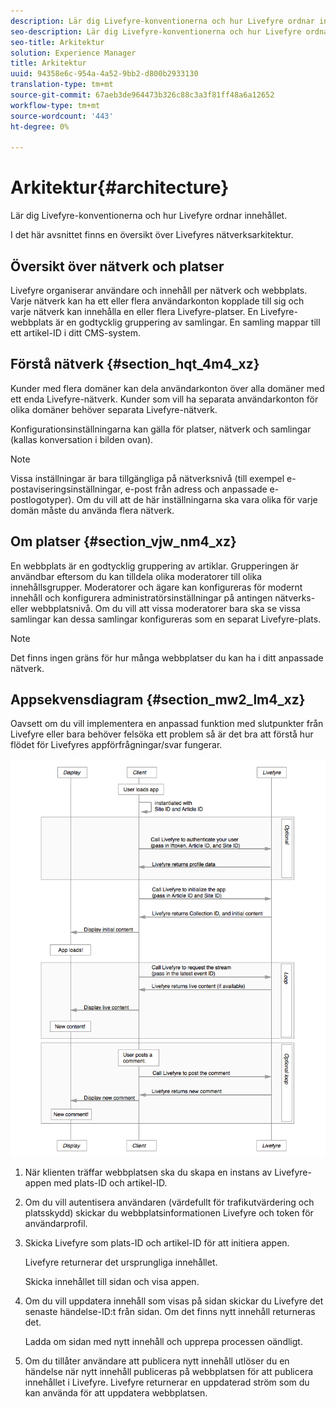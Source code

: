 ```yaml
---
description: Lär dig Livefyre-konventionerna och hur Livefyre ordnar innehållet.
seo-description: Lär dig Livefyre-konventionerna och hur Livefyre ordnar innehållet.
seo-title: Arkitektur
solution: Experience Manager
title: Arkitektur
uuid: 94358e6c-954a-4a52-9bb2-d800b2933130
translation-type: tm+mt
source-git-commit: 67aeb3de964473b326c88c3a3f81ff48a6a12652
workflow-type: tm+mt
source-wordcount: '443'
ht-degree: 0%

---
```



# Arkitektur{#architecture}

Lär dig Livefyre-konventionerna och hur Livefyre ordnar innehållet.

I det här avsnittet finns en översikt över Livefyres nätverksarkitektur.

## Översikt över nätverk och platser

Livefyre organiserar användare och innehåll per nätverk och webbplats. Varje nätverk kan ha ett eller flera användarkonton kopplade till sig och varje nätverk kan innehålla en eller flera Livefyre-platser. En Livefyre-webbplats är en godtycklig gruppering av samlingar. En samling mappar till ett artikel-ID i ditt CMS-system.

## Förstå nätverk {#section_hqt_4m4_xz}

Kunder med flera domäner kan dela användarkonton över alla domäner med ett enda Livefyre-nätverk. Kunder som vill ha separata användarkonton för olika domäner behöver separata Livefyre-nätverk.

Konfigurationsinställningarna kan gälla för platser, nätverk och samlingar (kallas konversation i bilden ovan).

>[!NOTE]
>
>Vissa inställningar är bara tillgängliga på nätverksnivå (till exempel e-postaviseringsinställningar, e-post från adress och anpassade e-postlogotyper). Om du vill att de här inställningarna ska vara olika för varje domän måste du använda flera nätverk.

## Om platser {#section_vjw_nm4_xz}

En webbplats är en godtycklig gruppering av artiklar. Grupperingen är användbar eftersom du kan tilldela olika moderatorer till olika innehållsgrupper. Moderatorer och ägare kan konfigureras för modernt innehåll och konfigurera administratörsinställningar på antingen nätverks- eller webbplatsnivå. Om du vill att vissa moderatorer bara ska se vissa samlingar kan dessa samlingar konfigureras som en separat Livefyre-plats.

>[!NOTE]
>
>Det finns ingen gräns för hur många webbplatser du kan ha i ditt anpassade nätverk.

## Appsekvensdiagram {#section_mw2_lm4_xz}

Oavsett om du vill implementera en anpassad funktion med slutpunkter från Livefyre eller bara behöver felsöka ett problem så är det bra att förstå hur flödet för Livefyres appförfrågningar/svar fungerar.

![](assets/appsequencediagram.png)

1. När klienten träffar webbplatsen ska du skapa en instans av Livefyre-appen med plats-ID och artikel-ID.
1. Om du vill autentisera användaren (värdefullt för trafikutvärdering och platsskydd) skickar du webbplatsinformationen Livefyre och token för användarprofil.
1. Skicka Livefyre som plats-ID och artikel-ID för att initiera appen.

   Livefyre returnerar det ursprungliga innehållet.

   Skicka innehållet till sidan och visa appen.

1. Om du vill uppdatera innehåll som visas på sidan skickar du Livefyre det senaste händelse-ID:t från sidan. Om det finns nytt innehåll returneras det.

   Ladda om sidan med nytt innehåll och upprepa processen oändligt.

1. Om du tillåter användare att publicera nytt innehåll utlöser du en händelse när nytt innehåll publiceras på webbplatsen för att publicera innehållet i Livefyre. Livefyre returnerar en uppdaterad ström som du kan använda för att uppdatera webbplatsen.
